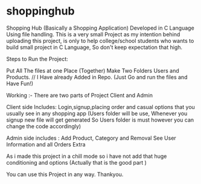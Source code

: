 # shoppinghub
Shopping Hub (Basically a Shopping Application) Developed in C Language Using file handling. This is a very small Project as my intention behind uploading this project, is only to help college/school students who wants to build small project in C Language, So don't keep expectation that high.

Steps to Run the Project:

Put All The files at one Place (Together)
Make Two Folders Users and Products. // I Have already Added in Repo. (Just Go and run the files and Have Fun!)

Working :-
There are two parts of Project 
Client and Admin

Client side Includes: Login,signup,placing order and casual options that you usually see in any shopping app (Users folder will be use, Whenever you signup new file will get generated So Users folder is must however you can change the code accordingly)

Admin side includes : Add Product, Category and Removal See User Information and all Orders Extra

As i made this project in a chill mode so i have not add that huge conditioning and options (Actually that is the good part )

You can use this Project in any way.
Thankyou.
